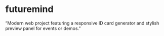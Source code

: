 # futuremind
“Modern web project featuring a responsive ID card generator and stylish preview panel for events or demos.”
